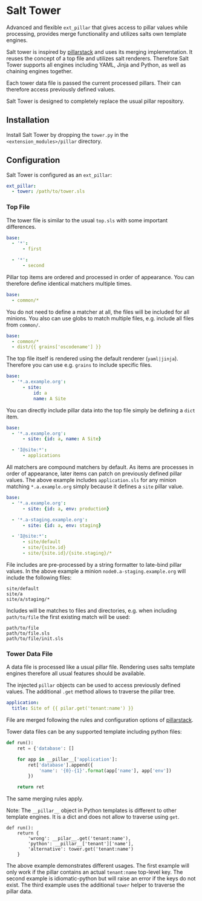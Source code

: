 # Salt Tower

Advanced and flexible `ext_pillar` that gives access to pillar values while processing, provides merge functionality and utilizes salts own template engines.

Salt tower is inspired by [pillarstack](https://github.com/bbinet/pillarstack) and uses its merging implementation. It reuses the concept of a top file and utilizes salt renderers. Therefore Salt Tower supports all engines including YAML, Jinja and Python, as well as chaining engines together.

Each tower data file is passed the current processed pillars. Their can therefore access previously defined values.

Salt Tower is designed to completely replace the usual pillar repository.

## Installation

Install Salt Tower by dropping the `tower.py` in the `<extension_modules>/pillar` directory.

## Configuration

Salt Tower is configured as an `ext_pillar`:

```yaml
ext_pillar:
  - tower: /path/to/tower.sls
```

### Top File

The tower file is similar to the usual `top.sls` with some important differences.

```yaml
base:
  - '*':
      - first

  - '*':
      - second
```

Pillar top items are ordered and processed in order of appearance. You can therefore define identical matchers multiple times.

```yaml
base:
  - common/*
```

You do not need to define a matcher at all, the files will be included for all minions. You also can use globs to match multiple files, e.g. include all files from `common/`.

```yaml
base:
  - common/*
  - dist/{{ grains['oscodename'] }}
```

The top file itself is rendered using the default renderer (`yaml|jinja`). Therefore you can use e.g. `grains` to include specific files.

```yaml
base:
  - '*.a.example.org':
      - site:
          id: a
          name: A Site
```

You can directly include pillar data into the top file simply be defining a `dict` item.

```yaml
base:
  - '*.a.example.org':
      - site: {id: a, name: A Site}

  - 'I@site:*':
      - applications
```

All matchers are compound matchers by default. As items are processes in order of appearance, later items can patch on previously defined pillar values. The above example includes `application.sls` for any minion matching `*.a.example.org` simply because it defines a `site` pillar value.

```yaml
base:
  - '*.a.example.org':
      - site: {id: a, env: production}

  - '*.a-staging.example.org':
      - site: {id: a, env: staging}

  - 'I@site:*':
      - site/default
      - site/{site.id}
      - site/{site.id}/{site.staging}/*
```

File includes are pre-processed by a string formatter to late-bind pillar values. In the above example a minion `node0.a-staging.example.org` will include the following files:

```
site/default
site/a
site/a/staging/*
```

Includes will be matches to files and directories, e.g. when including `path/to/file` the first existing match will be used:

```
path/to/file
path/to/file.sls
path/to/file/init.sls
```

### Tower Data File

A data file is processed like a usual pillar file. Rendering uses salts template engines therefore all usual features should be available.

The injected `pillar` objects can be used to access previously defined values. The additional `.get` method allows to traverse the pillar tree.

```yaml
application:
  title: Site of {{ pilar.get('tenant:name') }}
```

File are merged following the rules and configuration options of [pillarstack](https://github.com/bbinet/pillarstack#merging-strategies).

Tower data files can be any supported template including python files:

```py
def run():
    ret = {'database': []

    for app in __pillar__['application']:
        ret['database'].append({
            'name': '{0}-{1}'.format(app['name'], app['env'])
        })

    return ret
```

The same merging rules apply.

Note: The `__pillar__` object in Python templates is different to other template engines. It is a dict and does not allow to traverse using `get`.

```
def run():
    return {
        'wrong': __pilar__.get('tenant:name'),
        'python': __pillar__['tenant']['name'],
        'alternative': tower.get('tenant:name')
    }
```

The above example demonstrates different usages. The first example will only work if the pillar contains an actual `tenant:name` top-level key. The second example is idiomatic-python but will raise an error if the keys do not exist. The third example uses the additional `tower` helper to traverse the pillar data.
